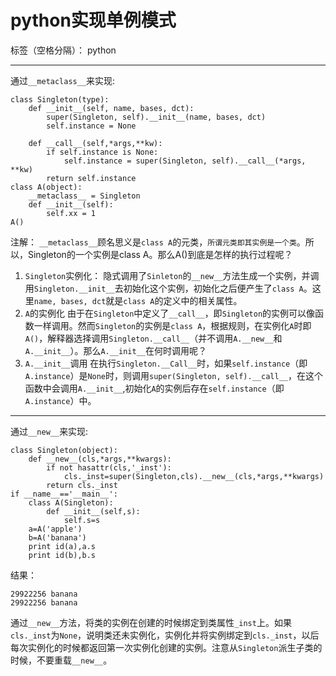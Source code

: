 ﻿# python实现单例模式

标签（空格分隔）： python

---
通过`__metaclass__`来实现:
```
class Singleton(type):
    def __init__(self, name, bases, dct):
        super(Singleton, self).__init__(name, bases, dct)
        self.instance = None

    def __call__(self,*args,**kw):
        if self.instance is None:
            self.instance = super(Singleton, self).__call__(*args, **kw)
        return self.instance
class A(object):
    __metaclass__ = Singleton
    def __init__(self):
        self.xx = 1
A()
```
注解：
 `__metaclass__`顾名思义是`class A`的元类，`所谓元类即其实例是一个类`。所以，Singleton的一个实例是class A。那么A()到底是怎样的执行过程呢？ 
 

 1. `Singleton`实例化：
    隐式调用了`Sinleton`的`__new__`方法生成一个实例，并调用`Singleton.__init__`去初始化这个实例，初始化之后便产生了`class A`。这里`name, bases, dct`就是`class A`的定义中的相关属性。
 2. `A`的实例化
    由于在`Singleton`中定义了`__call__`，即`Singleton`的实例可以像函数一样调用。然而`Singleton`的实例是`class A`，根据规则，在实例化`A`时即`A()`，解释器选择调用`Singleton.__call__`（并不调用`A.__new__`和`A.__init__`）。那么`A.__init__`在何时调用呢？
 3. `A.__init__`调用
    在执行`Singleton.__Call__`时，如果`self.instance`（即`A.instance`）是`None`时，则调用`super(Singleton, self).__call__`，在这个函数中会调用`A.__init__`,初始化`A`的实例后存在`self.instance`（即`A.instance`）中。

---
通过`__new__`来实现:
```
class Singleton(object):
    def __new__(cls,*args,**kwargs):
        if not hasattr(cls,'_inst'):
            cls._inst=super(Singleton,cls).__new__(cls,*args,**kwargs)
        return cls._inst
if __name__=='__main__':
    class A(Singleton):
        def __init__(self,s):
            self.s=s     
    a=A('apple')  
    b=A('banana')
    print id(a),a.s
    print id(b),b.s
```
结果：
```
29922256 banana
29922256 banana
```
通过`__new__`方法，将类的实例在创建的时候绑定到类属性`_inst`上。如果`cls._inst`为`None`，说明类还未实例化，实例化并将实例绑定到`cls._inst`，以后每次实例化的时候都返回第一次实例化创建的实例。注意从`Singleton`派生子类的时候，不要重载`__new__`。